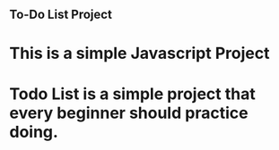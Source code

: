 ## To-Do List Project
# This is a simple Javascript Project
# Todo List is a simple project that every beginner should practice doing.